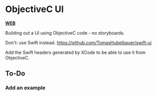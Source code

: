 # ObjectiveC UI

[**WEB**](https://tomashubelbauer.github.io/objc-ui)

Building out a UI using ObjectiveC code - no storyboards.

Don't: use Swift instead.
https://github.com/TomasHubelbauer/swift-ui

Add the Swift headers generated by XCode to be able to use it from ObjectiveC.

## To-Do

### Add an example
